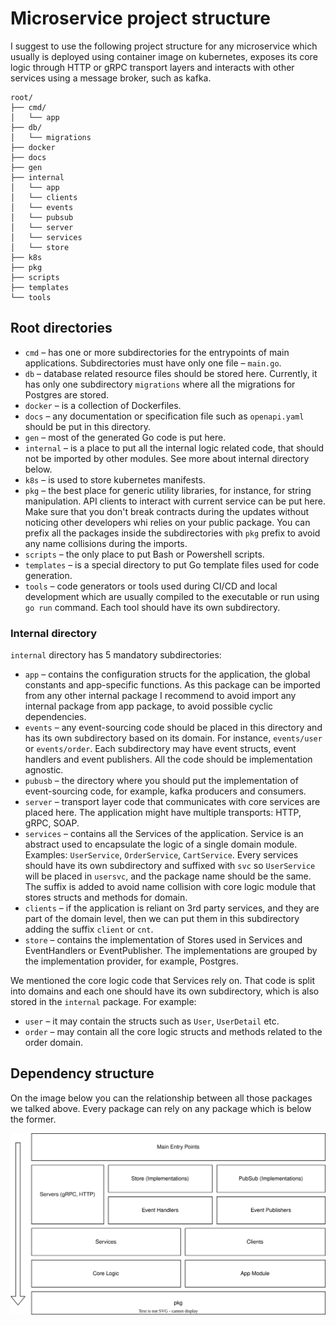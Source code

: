 Microservice project structure
==============================

I suggest to use the following project structure for any microservice which usually is deployed using container image
on kubernetes, exposes its core logic through HTTP or gRPC transport layers and interacts with other services using a
message broker, such as kafka.

```text
root/
├── cmd/
│   └── app
├── db/
│   └── migrations
├── docker
├── docs
├── gen
├── internal
│   └── app
│   └── clients
│   └── events
│   └── pubsub
│   └── server
│   └── services
│   └── store
├── k8s
├── pkg
├── scripts
├── templates
└── tools
```

## Root directories

* `cmd` – has one or more subdirectories for the entrypoints of main applications. Subdirectories must have only one
  file – `main.go`.
* `db` – database related resource files should be stored here. Currently, it has only one subdirectory `migrations`
  where all the migrations for Postgres are stored.
* `docker` – is a collection of Dockerfiles.
* `docs` – any documentation or specification file such as `openapi.yaml` should be put in this directory.
* `gen` – most of the generated Go code is put here.
* `internal` – is a place to put all the internal logic related code, that should not be imported by other modules. See
  more about internal directory below.
* `k8s` – is used to store kubernetes manifests.
* `pkg` – the best place for generic utility libraries, for instance, for string manipulation. API clients to interact
  with current service can be put here. Make sure that you don't break contracts during the updates without noticing
  other developers whi relies on your public package. You can prefix all the packages inside the subdirectories
  with `pkg` prefix to avoid any name collisions during the imports.
* `scripts` – the only place to put Bash or Powershell scripts.
* `templates` – is a special directory to put Go template files used for code generation.
* `tools` – code generators or tools used during CI/CD and local development which are usually compiled to the
  executable or run using `go run` command. Each tool should have its own subdirectory.

### Internal directory

`internal` directory has 5 mandatory subdirectories:

* `app` – contains the configuration structs for the application, the global constants and app-specific functions.
  As this package can be imported from any other internal package I recommend to avoid import any internal package from
  app package, to avoid possible cyclic dependencies.
* `events` – any event-sourcing code should be placed in this directory and has its own subdirectory based on its
  domain. For instance, `events/user` or `events/order`. Each subdirectory may have event structs, event handlers
  and event publishers. All the code should be implementation agnostic.
* `pubusb` – the directory where you should put the implementation of event-sourcing code, for example, kafka producers
  and consumers.
* `server` – transport layer code that communicates with core services are placed here. The application might have
  multiple transports: HTTP, gRPC, SOAP. 
* `services` – contains all the Services of the application. Service is an abstract used to encapsulate the logic of a
  single domain module. Examples: `UserService`, `OrderService`, `CartService`. Every services should have its own
  subdirectory and suffixed with `svc` so `UserService` will be placed in `usersvc`, and the package name should be the
  same. The suffix is added to avoid name collision with core logic module that stores structs and methods for domain.
* `clients` – if the application is reliant on 3rd party services, and they are part of the domain level, then we can 
  put them in this subdirectory adding the suffix `client` or `cnt`.  
* `store` – contains the implementation of Stores used in Services and EventHandlers or EventPublisher. The
  implementations are grouped by the implementation provider, for example, Postgres.

We mentioned the core logic code that Services rely on. That code is split into domains and each one should have its own
subdirectory, which is also stored in the `internal` package. For example:

* `user` – it may contain the structs such as `User`, `UserDetail` etc.
* `order` – may contain all the core logic structs and methods related to the order domain.

## Dependency structure

On the image below you can the relationship between all those packages we talked above. Every package can rely on any 
package which is below the former. 

![go-web-app-project-structure.svg](go-web-app-project-structure.svg)
